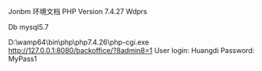 Jonbm 环境文档
PHP Version 7.4.27
 Wdprs

Db mysql5.7

D:\wamp64\bin\php\php7.4.26\php-cgi.exe
http://127.0.0.1:8080/backoffice/?8admin8=1
User login: Huangdi
Password: MyPass1

